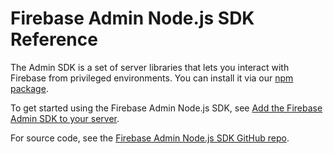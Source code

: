 # Firebase Admin Node.js SDK Reference

The Admin SDK is a set of server libraries that lets you interact with Firebase from privileged environments.
You can install it via our [npm package](https://www.npmjs.com/package/firebase-admin).

To get started using the Firebase Admin Node.js SDK, see
[Add the Firebase Admin SDK to your server](https://firebase.google.com/docs/admin/setup).

For source code, see the [Firebase Admin Node.js SDK GitHub repo](https://github.com/firebase/firebase-admin-node).
